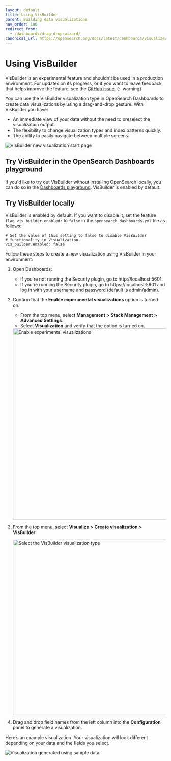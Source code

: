```yaml
---
layout: default
title: Using VisBuilder
parent: Building data visualizations
nav_order: 100
redirect_from:
  - /dashboards/drag-drop-wizard/
canonical_url: https://opensearch.org/docs/latest/dashboards/visualize/visbuilder/
---
```


# Using VisBuilder

VisBuilder is an experimental feature and shouldn't be used in a production environment. For updates on its progress, or if you want to leave feedback that helps improve the feature, see the [GitHub issue](https://github.com/opensearch-project/OpenSearch-Dashboards/issues/2280).
{: .warning}

You can use the VisBuilder visualization type in OpenSearch Dashboards to create data visualizations by using a drag-and-drop gesture. With VisBuilder you have:

* An immediate view of your data without the need to preselect the visualization output.
* The flexibility to change visualization types and index patterns quickly.
* The ability to easily navigate between multiple screens.

<img src="{{site.url}}{{site.baseurl}}/images/vis-builder-2.png" alt="VisBuilder new visualization start page">

## Try VisBuilder in the OpenSearch Dashboards playground

If you'd like to try out VisBuilder without installing OpenSearch locally, you can do so in the [Dashboards playground](https://playground.opensearch.org/app/vis-builder#/). VisBuilder is enabled by default.

## Try VisBuilder locally

VisBuilder is enabled by default. If you want to disable it, set the feature `flag vis_builder.enabled:` to `false` in the `opensearch_dashboards.yml` file as follows:

```
# Set the value of this setting to false to disable VisBuilder
# functionality in Visualization.
vis_builder.enabled: false
``` 

Follow these steps to create a new visualization using VisBuilder in your environment:

1. Open Dashboards:
    - If you're not running the Security plugin, go to http://localhost:5601.
    - If you're running the Security plugin, go to https://localhost:5601 and log in with your username and password (default is admin/admin).

2. Confirm that the **Enable experimental visualizations** option is turned on.
   - From the top menu, select **Management** **>** **Stack Management** **>** **Advanced Settings**.
   - Select **Visualization** and verify that the option is turned on.
   
   <img src="{{site.url}}{{site.baseurl}}/images/enable-experimental-viz.png" alt="Enable experimental visualizations" width="600">

3. From the top menu, select **Visualize** **>** **Create visualization** **>** **VisBuilder**.

   <img src="{{site.url}}{{site.baseurl}}/images/vis-builder-1.png" alt="Select the VisBuilder visualization type" width="550">  

4. Drag and drop field names from the left column into the **Configuration** panel to generate a visualization.

Here’s an example visualization. Your visualization will look different depending on your data and the fields you select.

<img src="{{site.url}}{{site.baseurl}}/images/drag-drop-generated-viz.png" alt="Visualization generated using sample data">
